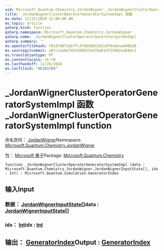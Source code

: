 ```yaml
---
uid: Microsoft.Quantum.Chemistry.JordanWigner._JordanWignerClusterOperatorGeneratorSystemImpl
title: _JordanWignerClusterOperatorGeneratorSystemImpl 函数
ms.date: 11/25/2020 12:00:00 AM
ms.topic: article
qsharp.kind: function
qsharp.namespace: Microsoft.Quantum.Chemistry.JordanWigner
qsharp.name: _JordanWignerClusterOperatorGeneratorSystemImpl
qsharp.summary: ''
ms.openlocfilehash: f81d7d4f2eb7fc3fdbd0b52d2c0f8c6eaa408bd8
ms.sourcegitcommit: a87c1aa8e7453360025e47ba614f25b02ea84ec3
ms.translationtype: MT
ms.contentlocale: zh-CN
ms.lasthandoff: 11/26/2020
ms.locfileid: "96203784"
---
```

# <a name="_jordanwignerclusteroperatorgeneratorsystemimpl-function"></a><span data-ttu-id="68429-102">_JordanWignerClusterOperatorGeneratorSystemImpl 函数</span><span class="sxs-lookup"><span data-stu-id="68429-102">_JordanWignerClusterOperatorGeneratorSystemImpl function</span></span>

<span data-ttu-id="68429-103">命名空间： [JordanWigner](xref:Microsoft.Quantum.Chemistry.JordanWigner)</span><span class="sxs-lookup"><span data-stu-id="68429-103">Namespace: [Microsoft.Quantum.Chemistry.JordanWigner](xref:Microsoft.Quantum.Chemistry.JordanWigner)</span></span>

<span data-ttu-id="68429-104">包： [Microsoft 量子](https://nuget.org/packages/Microsoft.Quantum.Chemistry)</span><span class="sxs-lookup"><span data-stu-id="68429-104">Package: [Microsoft.Quantum.Chemistry](https://nuget.org/packages/Microsoft.Quantum.Chemistry)</span></span>




```qsharp
function _JordanWignerClusterOperatorGeneratorSystemImpl (data : Microsoft.Quantum.Chemistry.JordanWigner.JordanWignerInputState[], idx : Int) : Microsoft.Quantum.Simulation.GeneratorIndex
```


## <a name="input"></a><span data-ttu-id="68429-105">输入</span><span class="sxs-lookup"><span data-stu-id="68429-105">Input</span></span>

### <a name="data--jordanwignerinputstate"></a><span data-ttu-id="68429-106">数据： [JordanWignerInputState](xref:Microsoft.Quantum.Chemistry.JordanWigner.JordanWignerInputState)[]</span><span class="sxs-lookup"><span data-stu-id="68429-106">data : [JordanWignerInputState](xref:Microsoft.Quantum.Chemistry.JordanWigner.JordanWignerInputState)[]</span></span>




### <a name="idx--int"></a><span data-ttu-id="68429-107">idx： [Int](xref:microsoft.quantum.lang-ref.int)</span><span class="sxs-lookup"><span data-stu-id="68429-107">idx : [Int](xref:microsoft.quantum.lang-ref.int)</span></span>





## <a name="output--generatorindex"></a><span data-ttu-id="68429-108">输出： [GeneratorIndex](xref:Microsoft.Quantum.Simulation.GeneratorIndex)</span><span class="sxs-lookup"><span data-stu-id="68429-108">Output : [GeneratorIndex](xref:Microsoft.Quantum.Simulation.GeneratorIndex)</span></span>

